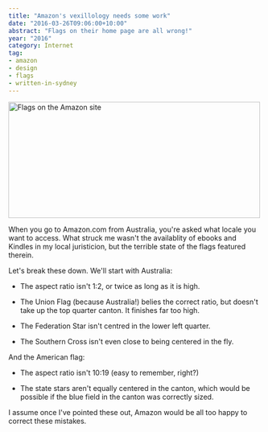 ```yaml
---
title: "Amazon's vexillology needs some work"
date: "2016-03-26T09:06:00+10:00"
abstract: "Flags on their home page are all wrong!"
year: "2016"
category: Internet
tag:
- amazon
- design
- flags
- written-in-sydney
---
```

<p><img src="https://rubenerd.com/files/2016/amazonflags@2x.png" alt="Flags on the Amazon site" style="width:500px; height:231px" /></p>

When you go to Amazon.com from Australia, you're asked what locale you want to access. What struck me wasn't the availablity of ebooks and Kindles in my local juristicion, but the terrible state of the flags featured therein.

Let's break these down. We'll start with Australia:

* The aspect ratio isn't 1:2, or twice as long as it is high.

* The Union Flag (because Australia!) belies the correct ratio, but doesn't take up the top quarter canton. It finishes far too high.

* The Federation Star isn't centred in the lower left quarter.

* The Southern Cross isn't even close to being centered in the fly.

And the American flag:

* The aspect ratio isn't 10:19 (easy to remember, right?)

* The state stars aren't equally centered in the canton, which would be possible if the blue field in the canton was correctly sized.

I assume once I've pointed these out, Amazon would be all too happy to correct these mistakes.

